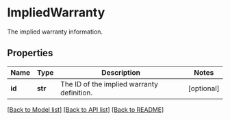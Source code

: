 # ImpliedWarranty

The implied warranty information.
## Properties
Name | Type | Description | Notes
------------ | ------------- | ------------- | -------------
**id** | **str** | The ID of the implied warranty definition. | [optional] 

[[Back to Model list]](../README.md#documentation-for-models) [[Back to API list]](../README.md#documentation-for-api-endpoints) [[Back to README]](../README.md)


